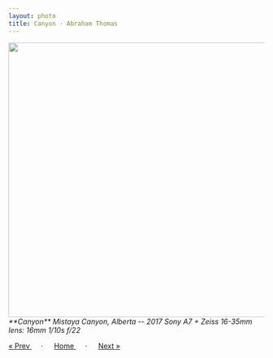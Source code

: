 ```yaml
---
layout: photo
title: Canyon · Abraham Thomas
---
```


<img src="/assets/photos/Canyon.jpg" width="540px" class="photo">

<i>
**Canyon**  
Mistaya Canyon, Alberta -- 2017  
Sony A7 + Zeiss 16-35mm lens: 16mm 1/10s f/22
</i>

<a href="/gallery/canoes"> &laquo; Prev </a> &emsp; · &emsp; 
<a href="/gallery"> Home </a> &emsp; · &emsp; 
<a href="/gallery/reflection"> Next &raquo; </a>
